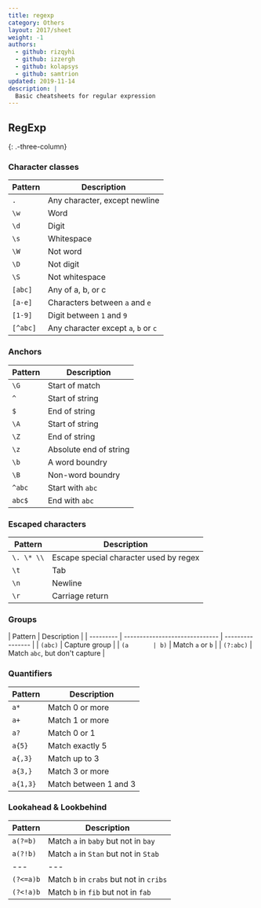 ```yaml
---
title: regexp
category: Others
layout: 2017/sheet
weight: -1
authors:
  - github: rizqyhi
  - github: izzergh
  - github: kolapsys
  - github: samtrion
updated: 2019-11-14
description: |
  Basic cheatsheets for regular expression
---
```


## RegExp

{: .-three-column}

### Character classes

| Pattern  | Description                          |
| -------- | ------------------------------------ |
| `.`      | Any character, except newline        |
| `\w`     | Word                                 |
| `\d`     | Digit                                |
| `\s`     | Whitespace                           |
| `\W`     | Not word                             |
| `\D`     | Not digit                            |
| `\S`     | Not whitespace                       |
| `[abc]`  | Any of a, b, or c                    |
| `[a-e]`  | Characters between `a` and `e`       |
| `[1-9]`  | Digit between `1` and `9`            |
| `[^abc]` | Any character except `a`, `b` or `c` |

### Anchors

| Pattern | Description            |
| ------- | ---------------------- |
| `\G`    | Start of match         |
| `^`     | Start of string        |
| `$`     | End of string          |
| `\A`    | Start of string        |
| `\Z`    | End of string          |
| `\z`    | Absolute end of string |
| `\b`    | A word boundry         |
| `\B`    | Non-word boundry       |
| `^abc`  | Start with `abc`       |
| `abc$`  | End with `abc`         |

### Escaped characters

| Pattern    | Description                            |
| ---------- | -------------------------------------- |
| `\. \* \\` | Escape special character used by regex |
| `\t`       | Tab                                    |
| `\n`       | Newline                                |
| `\r`       | Carriage return                        |

### Groups

| Pattern   | Description                    |
| --------- | ------------------------------ | ---------------- |
| `(abc)`   | Capture group                  |
| `(a       | b)`                            | Match `a` or `b` |
| `(?:abc)` | Match `abc`, but don't capture |

### Quantifiers

| Pattern  | Description           |
| -------- | --------------------- |
| `a*`     | Match 0 or more       |
| `a+`     | Match 1 or more       |
| `a?`     | Match 0 or 1          |
| `a{5}`   | Match exactly 5       |
| `a{,3}`  | Match up to 3         |
| `a{3,}`  | Match 3 or more       |
| `a{1,3}` | Match between 1 and 3 |

### Lookahead & Lookbehind

| Pattern   | Description                             |
| --------- | --------------------------------------- |
| `a(?=b)`  | Match `a` in `baby` but not in `bay`    |
| `a(?!b)`  | Match `a` in `Stan` but not in `Stab`   |
| ---       | ---                                     |
| `(?<=a)b` | Match `b` in `crabs` but not in `cribs` |
| `(?<!a)b` | Match `b` in `fib` but not in `fab`     |
